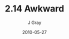 ---
title: '2.14 Awkward'
alt: 'Mysteries of the Arcana'
date: '2010-05-27'
author: 'J Gray'
artist: 'Keira'
chapter: '2 All the Way Down'
filler: false
---